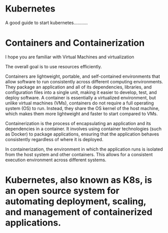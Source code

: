 # Kubernetes
A good guide to start kubernetes...........

# Containers and Containerization
I hope you are familiar with Virtual Machines and virtualization

The overall goal is to use resources efficiently.

Containers are lightweight, portable, and self-contained environments that allow software to run consistently across different computing environments. They package an application and all of its dependencies, libraries, and configuration files into a single unit, making it easier to develop, test, and deploy software.
A container is essentially a virtualized environment, but unlike virtual machines (VMs), containers do not require a full operating system (OS) to run. Instead, they share the OS kernel of the host machine, which makes them more lightweight and faster to start compared to VMs.

Containerization is the process of encapsulating an application and its dependencies in a container. It involves using container technologies (such as Docker) to package applications, ensuring that the application behaves consistently regardless of where it is deployed.

In containerization, the environment in which the application runs is isolated from the host system and other containers. This allows for a consistent execution environment across different systems.


# Kubernetes, also known as K8s, is an open source system for automating deployment, scaling, and management of containerized applications.
